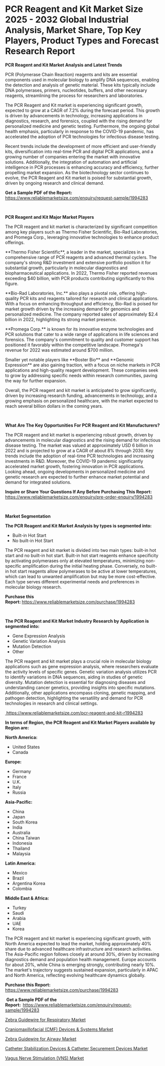 <p><h1>PCR Reagent and Kit Market Size 2025 - 2032 Global Industrial Analysis, Market Share, Top Key Players, Product Types and Forecast Research Report</h1></p><p><strong>PCR Reagent and Kit Market Analysis and Latest Trends</strong></p>
<p><p>PCR (Polymerase Chain Reaction) reagents and kits are essential components used in molecular biology to amplify DNA sequences, enabling the detection and analysis of genetic material. These kits typically include DNA polymerases, primers, nucleotides, buffers, and other necessary reagents, streamlining the process for researchers and laboratories.</p><p>The PCR Reagent and Kit market is experiencing significant growth, expected to grow at a CAGR of 7.2% during the forecast period. This growth is driven by advancements in technology, increasing applications in diagnostics, research, and forensics, coupled with the rising demand for personalized medicine and genetic testing. Furthermore, the ongoing global health emphasis, particularly in response to the COVID-19 pandemic, has accelerated the adoption of PCR technologies for infectious disease testing.</p><p>Recent trends include the development of more efficient and user-friendly kits, diversification into real-time PCR and digital PCR applications, and a growing number of companies entering the market with innovative solutions. Additionally, the integration of automation and artificial intelligence in PCR processes is enhancing accuracy and efficiency, further propelling market expansion. As the biotechnology sector continues to evolve, the PCR Reagent and Kit market is poised for substantial growth, driven by ongoing research and clinical demand.</p></p>
<p><strong>Get a Sample PDF of the Report:&nbsp;</strong> <a href="https://www.reliablemarketsize.com/enquiry/request-sample/1994283?utm_campaign=1991&utm_medium=2&utm_source=Github&utm_content=ia&utm_term=05032025&utm_id=pcr-reagent-and-kit">https://www.reliablemarketsize.com/enquiry/request-sample/1994283</a></p>
<p>&nbsp;</p>
<p><strong>PCR Reagent and Kit Major Market Players</strong></p>
<p><p>The PCR reagent and kit market is characterized by significant competition among key players such as Thermo Fisher Scientific, Bio-Rad Laboratories, and Promega Corp., leveraging innovative technologies to enhance product offerings.</p><p>**Thermo Fisher Scientific**, a leader in the market, specializes in a comprehensive range of PCR reagents and advanced thermal cyclers. The company's strong R&D investment and extensive portfolio position it for substantial growth, particularly in molecular diagnostics and biopharmaceutical applications. In 2022, Thermo Fisher reported revenues exceeding $40 billion, with PCR products contributing significantly to this figure.</p><p>**Bio-Rad Laboratories, Inc.** also plays a pivotal role, offering high-quality PCR kits and reagents tailored for research and clinical applications. With a focus on enhancing throughput and efficiency, Bio-Rad is poised for market growth driven by the increasing demand for genomics and personalized medicine. The company reported sales of approximately $2.4 billion in 2022, highlighting its strong market presence.</p><p>**Promega Corp.** is known for its innovative enzyme technologies and PCR solutions that cater to a wide range of applications in life sciences and forensics. The company's commitment to quality and customer support has positioned it favorably within the competitive landscape. Promega's revenue for 2022 was estimated around $700 million.</p><p>Smaller yet notable players like **Boster Bio** and **Genomic Expression** are also gaining traction, with a focus on niche markets in PCR applications and high-quality reagent development. These companies seek to grow by addressing specific needs within research communities, paving the way for further expansion.</p><p>Overall, the PCR reagent and kit market is anticipated to grow significantly, driven by increasing research funding, advancements in technology, and a growing emphasis on personalized healthcare, with the market expected to reach several billion dollars in the coming years.</p></p>
<p>&nbsp;</p>
<p><strong>What Are The Key Opportunities For PCR Reagent and Kit Manufacturers?</strong></p>
<p><p>The PCR reagent and kit market is experiencing robust growth, driven by advancements in molecular diagnostics and the rising demand for infectious disease testing. The market was valued at approximately USD 6 billion in 2022 and is projected to grow at a CAGR of about 8% through 2030. Key trends include the adoption of real-time PCR technologies and increasing investments in R&D. Moreover, the COVID-19 pandemic significantly accelerated market growth, fostering innovation in PCR applications. Looking ahead, ongoing developments in personalized medicine and genetic research are expected to further enhance market potential and demand for integrated solutions.</p></p>
<p><strong>Inquire or Share Your Questions If Any Before Purchasing This Report:</strong> <a href="https://www.reliablemarketsize.com/enquiry/pre-order-enquiry/1994283?utm_campaign=1991&utm_medium=2&utm_source=Github&utm_content=ia&utm_term=05032025&utm_id=pcr-reagent-and-kit">https://www.reliablemarketsize.com/enquiry/pre-order-enquiry/1994283</a></p>
<p>&nbsp;</p>
<p><strong>Market Segmentation</strong></p>
<p><strong>The PCR Reagent and Kit Market Analysis by types is segmented into:</strong></p>
<p><ul><li>Built-in Hot Start</li><li>No built-in Hot Start</li></ul></p>
<p><p>The PCR reagent and kit market is divided into two main types: built-in hot start and no built-in hot start. Built-in hot start reagents enhance specificity by activating polymerases only at elevated temperatures, minimizing non-specific amplification during the initial heating phase. Conversely, no built-in hot start reagents allow polymerases to be active at lower temperatures, which can lead to unwanted amplification but may be more cost-effective. Each type serves different experimental needs and preferences in molecular biology research.</p></p>
<p><strong>Purchase this Report:&nbsp;</strong><a href="https://www.reliablemarketsize.com/purchase/1994283?utm_campaign=1991&utm_medium=2&utm_source=Github&utm_content=ia&utm_term=05032025&utm_id=pcr-reagent-and-kit">https://www.reliablemarketsize.com/purchase/1994283</a></p>
<p>&nbsp;</p>
<p><strong>The PCR Reagent and Kit Market Industry Research by Application is segmented into:</strong></p>
<p><ul><li>Gene Expression Analysis</li><li>Genetic Variation Analysis</li><li>Mutation Detection</li><li>Other</li></ul></p>
<p><p>The PCR reagent and kit market plays a crucial role in molecular biology applications such as gene expression analysis, where researchers evaluate the activity levels of specific genes. Genetic variation analysis utilizes PCR to identify variations in DNA sequences, aiding in studies of genetic diversity. Mutation detection is essential for diagnosing diseases and understanding cancer genetics, providing insights into specific mutations. Additionally, other applications encompass cloning, genetic mapping, and pathogen detection, highlighting the versatility and demand for PCR technologies in research and clinical settings.</p></p>
<p><a href="https://www.reliablemarketsize.com/pcr-reagent-and-kit-r1994283?utm_campaign=1991&utm_medium=2&utm_source=Github&utm_content=ia&utm_term=05032025&utm_id=pcr-reagent-and-kit">&nbsp;https://www.reliablemarketsize.com/pcr-reagent-and-kit-r1994283</a></p>
<p><strong>In terms of Region, the PCR Reagent and Kit Market Players available by Region are:</strong></p>
<p>
    <p> <strong> North America: </strong>
        <ul>
            <li>United States</li>
            <li>Canada</li>
        </ul>
        </p> 
    <p> <strong> Europe: </strong>
        <ul>
            <li>Germany</li>
            <li>France</li>
            <li>U.K.</li>
            <li>Italy</li>
            <li>Russia</li>
        </ul>
        </p> 
    <p> <strong> Asia-Pacific: </strong>
        <ul>
            <li>China</li>
            <li>Japan</li>
            <li>South Korea</li>
            <li>India</li>
            <li>Australia</li>
            <li>China Taiwan</li>
            <li>Indonesia</li>
            <li>Thailand</li>
            <li>Malaysia</li>
        </ul>
        </p> 
    <p> <strong> Latin America: </strong>
        <ul>
            <li>Mexico</li>
            <li>Brazil</li>
            <li>Argentina Korea</li>
            <li>Colombia</li>
        </ul>
        </p> 
    <p> <strong> Middle East & Africa: </strong>
        <ul>
            <li>Turkey</li>
            <li>Saudi</li>
            <li>Arabia</li>
            <li>UAE</li>
            <li>Korea</li>
        </ul>
    </p>
    </p>
<p><p>The PCR reagent and kit market is experiencing significant growth, with North America expected to lead the market, holding approximately 40% share due to advanced healthcare infrastructure and research activities. The Asia-Pacific region follows closely at around 30%, driven by increasing diagnostics demand and population health management. Europe accounts for about 20%, while China is emerging strongly, contributing nearly 10%. The market's trajectory suggests sustained expansion, particularly in APAC and North America, reflecting evolving healthcare dynamics globally.</p></p>
<p><strong>Purchase this Report: </strong><a href="https://www.reliablemarketsize.com/purchase/1994283?utm_campaign=1991&utm_medium=2&utm_source=Github&utm_content=ia&utm_term=05032025&utm_id=pcr-reagent-and-kit">https://www.reliablemarketsize.com/purchase/1994283</a></p>
<p>&nbsp;<strong>Get a Sample PDF of the Report:&nbsp;&nbsp;</strong><a href="https://www.reliablemarketsize.com/enquiry/request-sample/1994283?utm_campaign=1991&utm_medium=2&utm_source=Github&utm_content=ia&utm_term=05032025&utm_id=pcr-reagent-and-kit">https://www.reliablemarketsize.com/enquiry/request-sample/1994283</a></p>
<p><strong></strong></p>
<p><p><a href="https://github.com/rogetspate12/Market-Research-Report-List-1/blob/main/zebra-guidewire-for-respiratory-market.md?utm_campaign=1991&utm_medium=2&utm_source=Github&utm_content=ia&utm_term=05032025&utm_id=pcr-reagent-and-kit">Zebra Guidewire for Respiratory Market</a></p><p><a href="https://github.com/sahoolipko6f/Market-Research-Report-List-1/blob/main/craniomaxillofacial-cmf-devices-systems-market.md?utm_campaign=1991&utm_medium=2&utm_source=Github&utm_content=ia&utm_term=05032025&utm_id=pcr-reagent-and-kit">Craniomaxillofacial (CMF) Devices & Systems Market</a></p><p><a href="https://github.com/ranewknaller/Market-Research-Report-List-1/blob/main/zebra-guidewire-for-airway-market.md?utm_campaign=1991&utm_medium=2&utm_source=Github&utm_content=ia&utm_term=05032025&utm_id=pcr-reagent-and-kit">Zebra Guidewire for Airway Market</a></p><p><a href="https://github.com/iontahoehlct/Market-Research-Report-List-1/blob/main/catheter-stabilization-devices-catheter-securement-devices-market.md?utm_campaign=1991&utm_medium=2&utm_source=Github&utm_content=ia&utm_term=05032025&utm_id=pcr-reagent-and-kit">Catheter Stabilization Devices & Catheter Securement Devices Market</a></p><p><a href="https://github.com/nxauwedaroui2/Market-Research-Report-List-1/blob/main/vagus-nerve-stimulation-vns-market.md?utm_campaign=1991&utm_medium=2&utm_source=Github&utm_content=ia&utm_term=05032025&utm_id=pcr-reagent-and-kit">Vagus Nerve Stimulation (VNS) Market</a></p></p>